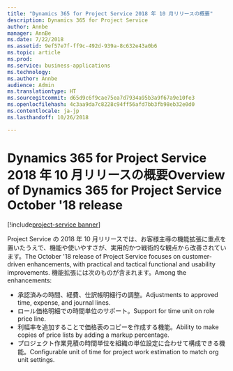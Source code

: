 ```yaml
---
title: "Dynamics 365 for Project Service 2018 年 10 月リリースの概要"
description: Dynamics 365 for Project Service
author: Annbe
manager: AnnBe
ms.date: 7/22/2018
ms.assetid: 9ef57e7f-ff9c-492d-939a-8c632e43a0b6
ms.topic: article
ms.prod: 
ms.service: business-applications
ms.technology: 
ms.author: Annbe
audience: Admin
ms.translationtype: HT
ms.sourcegitcommit: d65d9c6f9cae75ea7d7934a95b3a9f67a9e10fe3
ms.openlocfilehash: 4c3aa9da7c8228c94ff56afd7bb3fb98eb32e0d0
ms.contentlocale: ja-jp
ms.lasthandoff: 10/26/2018

---
```




#  <a name="overview-of-dynamics-365-for-project-service-october-18-release"></a><span data-ttu-id="197f6-103">Dynamics 365 for Project Service 2018 年 10 月リリースの概要</span><span class="sxs-lookup"><span data-stu-id="197f6-103">Overview of Dynamics 365 for Project Service October '18 release</span></span>

[!include[project-service banner](../../includes/project-service.md)]

<span data-ttu-id="197f6-104">Project Service の 2018 年 10 月リリースでは、お客様主導の機能拡張に重点を置いたうえで、機能や使いやすさが、実用的かつ戦術的な観点から改善されています。</span><span class="sxs-lookup"><span data-stu-id="197f6-104">The October '18 release of Project Service focuses on customer-driven enhancements, with practical and tactical functional and usability improvements.</span></span> <span data-ttu-id="197f6-105">機能拡張には次のものが含まれます。</span><span class="sxs-lookup"><span data-stu-id="197f6-105">Among the enhancements:</span></span>

- <span data-ttu-id="197f6-106">承認済みの時間、経費、仕訳帳明細行の調整。</span><span class="sxs-lookup"><span data-stu-id="197f6-106">Adjustments to approved time, expense, and journal lines.</span></span>
- <span data-ttu-id="197f6-107">ロール価格明細での時間単位のサポート。</span><span class="sxs-lookup"><span data-stu-id="197f6-107">Support for time unit on role price line.</span></span>
- <span data-ttu-id="197f6-108">利幅率を追加することで価格表のコピーを作成する機能。</span><span class="sxs-lookup"><span data-stu-id="197f6-108">Ability to make copies of price lists by adding a markup percentage.</span></span>
- <span data-ttu-id="197f6-109">プロジェクト作業見積の時間単位を組織の単位設定に合わせて構成できる機能。</span><span class="sxs-lookup"><span data-stu-id="197f6-109">Configurable unit of time for project work estimation to match org unit settings.</span></span>

